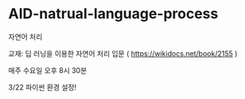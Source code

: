 # AID-natrual-language-process

자연어 처리

교재: 딥 러닝을 이용한 자연어 처리 입문 ( https://wikidocs.net/book/2155 )

매주 수요일 오후 8시 30분

3/22 파이썬 환경 설정!
